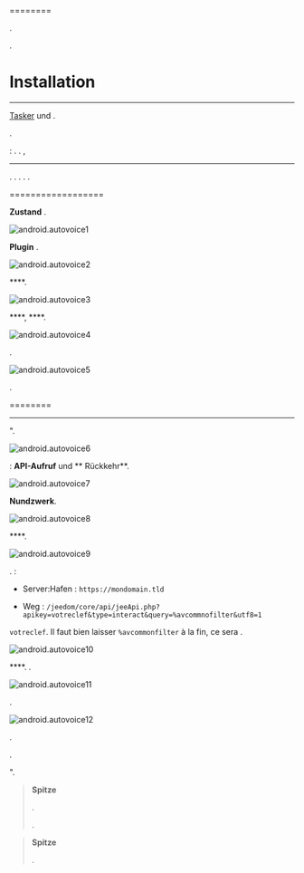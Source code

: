  
========


. 

.

Installation 
============

 
-------------



[Tasker](https://play.google.com/store/apps/dundails?id=nund.dinglisch.android.taskerm&hl=fr)
und
[](https://play.google.com/store/apps/dundails?id=com.joaomgcd.autovoice&hl=fr).

.

 : 
. 
. 
,


 
-----------

. 
. 
. 
. 
.

 
==================

 **Zustand** .

![android.autovoice1](images/android.autovoice1.png)

 **Plugin** .

![android.autovoice2](images/android.autovoice2.png)

 ****.

![android.autovoice3](images/android.autovoice3.png)

 ****,  ****.

![android.autovoice4](images/android.autovoice4.png)


.

![android.autovoice5](images/android.autovoice5.png)


.

 
========

 **** 
".

![android.autovoice6](images/android.autovoice6.png)

 : **API-Aufruf** und **
Rückkehr**.

![android.autovoice7](images/android.autovoice7.png)

 **Nundzwerk**.

![android.autovoice8](images/android.autovoice8.png)

 ****.

![android.autovoice9](images/android.autovoice9.png)

. 
 :

-   Server:Hafen : `https://mondomain.tld`

-   Weg :
    `/jeedom/core/api/jeeApi.php?apikey=votreclef&type=interact&query=%avcommnofilter&utf8=1`


`votreclef`. Il faut bien laisser `%avcommonfilter` à la fin, ce sera
.

![android.autovoice10](images/android.autovoice10.png)

 ****. 
.

![android.autovoice11](images/android.autovoice11.png)

.

![android.autovoice12](images/android.autovoice12.png)

. 

. 


".

> **Spitze**
>
> 
> . 
> 
> .

> **Spitze**
>
> 
> 
> 
> .
